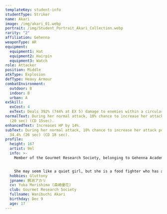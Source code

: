 ```yaml
---
templateKey: student-info
studentType: Striker
name: Akari
image: /img/akari_01.webp
portrait: /img/Student_Portrait_Akari_Collection.webp
rarity: "2"
affiliation: Gehenna
weaponType: AR
equipment:
  equipment1: Hat
  equipment2: Hairpin
  equipment3: Watch
role: Attacker
position: Middle
atkType: Explosion
defType: Heavy Armour
combatEnvironment:
  outdoor: B
  indoor: B
  urban: A
exSkill:
  exCost: 4
  exText: Deals 392% (744% at EX 5) damage to enemies within a circular area.
normalText: During her normal attack, 10% chance to increase her attack by 38.7%
  (20 sec) (CD 15sec).
enhancedText: Increases HP by 14%.
subText: During her normal attack, 10% chance to increase her attack power by
  34.4% (26 sec) (CD 18 sec).
profile:
  height: 167
  artist: 9ml
  info: >-
    Member of the Gourmet Research Society, belonging to Gehenna Academy.


    She may seem like a quiet girl, but she is a food fighter who has always been the champion of the Kivotos gluttony competition. She is basically a calm and good-natured person, but as a student of Gehenna Academy, she is sometimes willing to give others a hard time.
  hobbies: Gluttony
  jpname: 鰐渕アカリ
  cv: Yuka Morishima (森嶋優花)
  club: Gourmet Research Society
  fullname: Wanibuchi Akari
  birthday: Dec 9
  age: 17
---
```

